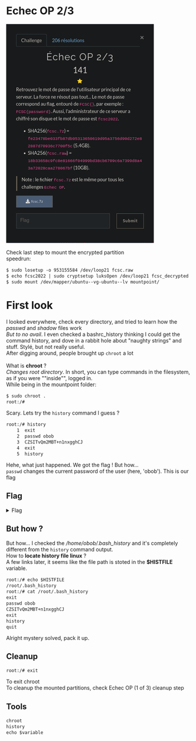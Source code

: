 # Echec OP 2/3

![Challenge image](1.png)

Check last step to mount the encrypted partition<br>
speedrun:
```
$ sudo losetup -o 953155584 /dev/loop21 fcsc.raw
$ echo fcsc2022 | sudo cryptsetup luksOpen /dev/loop21 fcsc_decrypted
$ sudo mount /dev/mapper/ubuntu--vg-ubuntu--lv mountpoint/
```

# First look

I looked everywhere, check every directory, and tried to learn how the *passwd* and *shadow* files work<br>
*But to no avail*. I even checked a bashrc_history thinking I could get the command history, and dove in a rabbit hole about "naughty strings" and stuff. Stylé, but not really useful.<br>
After digging around, people brought up `chroot` a lot<br>
<br>
What is **chroot** ?<br>
*Changes root directory*. In short, you can type commands in the filesystem, as if you were ""inside"", logged in.<br>
While being in the mountpoint folder:
```
$ sudo chroot .
root:/# 
```
Scary. Lets try the `history` command I guess ?
```
root:/# history
	1  exit
	2  passwd obob 
	3  CZSITvQm2MBT+n1nxgghCJ
	4  exit
	5  history
```
Hehe, what just happened. We got the flag ! But how...<br>
`passwd` changes the current password of the user (here, 'obob'). This is our flag

## Flag
<details><summary>Flag</summary>
FCSC{CZSITvQm2MBT+n1nxgghCJ}
</details>

## But how ?
But how... I checked the */home/obob/.bash_history* and it's completely different from the `history` command output.<br>
How to **locate history file linux** ?<br>
A few links later, it seems like the file path is stoted in the **$HISTFILE** variable.
```
root:/# echo $HISTFILE
/root/.bash_history
root:/# cat /root/.bash_history 
exit
passwd obob 
CZSITvQm2MBT+n1nxgghCJ
exit
history
quit
```
Alright mystery solved, pack it up.

## Cleanup
```
root:/# exit
```
To exit chroot<br>
To cleanup the mounted partitions, check Echec OP (1 of 3) cleanup step

## Tools
```
chroot
history
echo $variable
```